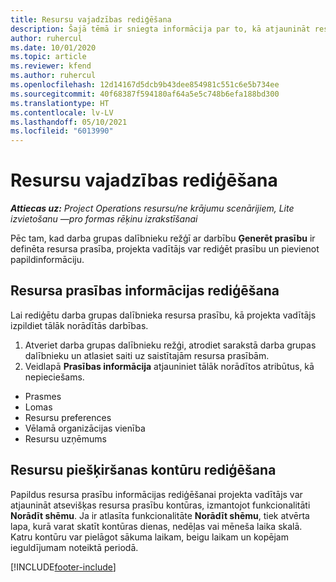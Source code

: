 ```yaml
---
title: Resursu vajadzības rediģēšana
description: Šajā tēmā ir sniegta informācija par to, kā atjaunināt resursu prasību informāciju.
author: ruhercul
ms.date: 10/01/2020
ms.topic: article
ms.reviewer: kfend
ms.author: ruhercul
ms.openlocfilehash: 12d14167d5dcb9b43dee854981c551c6e5b734ee
ms.sourcegitcommit: 40f68387f594180af64a5e5c748b6efa188bd300
ms.translationtype: HT
ms.contentlocale: lv-LV
ms.lasthandoff: 05/10/2021
ms.locfileid: "6013990"
---
```

# <a name="edit-a-resource-requirement"></a>Resursu vajadzības rediģēšana

_**Attiecas uz:** Project Operations resursu/ne krājumu scenārijiem, Lite izvietošanu —pro formas rēķinu izrakstīšanai_

Pēc tam, kad darba grupas dalībnieku režģī ar darbību **Ģenerēt prasību** ir definēta resursa prasība, projekta vadītājs var rediģēt prasību un pievienot papildinformāciju.

## <a name="edit-resource-requirement-details"></a>Resursa prasības informācijas rediģēšana

Lai rediģētu darba grupas dalībnieka resursa prasību, kā projekta vadītājs izpildiet tālāk norādītās darbības.

1. Atveriet darba grupas dalībnieku režģi, atrodiet sarakstā darba grupas dalībnieku un atlasiet saiti uz saistītajām resursa prasībām.
2. Veidlapā **Prasības informācija** atjauniniet tālāk norādītos atribūtus, kā nepieciešams.

- Prasmes
- Lomas
- Resursu preferences
- Vēlamā organizācijas vienība
- Resursu uzņēmums

## <a name="edit-resource-assignment-contours"></a>Resursu piešķiršanas kontūru rediģēšana

Papildus resursa prasību informācijas rediģēšanai projekta vadītājs var atjaunināt atsevišķas resursa prasību kontūras, izmantojot funkcionalitāti **Norādīt shēmu**. Ja ir atlasīta funkcionalitāte **Norādīt shēmu**, tiek atvērta lapa, kurā varat skatīt kontūras dienas, nedēļas vai mēneša laika skalā. Katru kontūru var pielāgot sākuma laikam, beigu laikam un kopējam ieguldījumam noteiktā periodā.

[!INCLUDE[footer-include](../includes/footer-banner.md)]